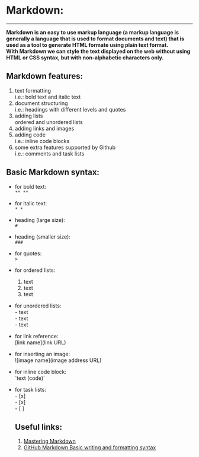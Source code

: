 # Markdown:
-----------
**Markdown is an easy to use markup language (a markup language is generally a language that is used to format documents and text) that is used as a tool to generate HTML formate using plain text format.  
With Markdown we can style the text displayed on the web without using HTML or CSS syntax, but with non-alphabetic characters only.**


## Markdown features:
1.  text formatting  
    i.e.: bold text and italic text
2. document structuring  
    i.e.: headings with different levels and quotes 
3. adding lists  
    ordered and unordered lists
4. adding links and images
5. adding code  
    i.e.: inline code blocks
6. some extra features supported by Github  
    i.e.: comments and task lists

## Basic Markdown syntax:

- for bold text:  
    `** **`
- for italic text:  
    `* *`
- heading (large size):  
    `#`
- heading (smaller size):  
    `###`
- for quotes:  
    `>`
- for ordered lists:  
    1. text
    1. text
    1. text
    
- for unordered lists:  
    \- text  
    \- text  
    \- text
    
- for link reference:  
    \[link name](link URL)
- for inserting an image:  
    \![image name]\(image address URL)
- for inline code block:  
    \`text (code)`
- for task lists:  
    \- [x]  
    \- [x]  
    \- [ ]
    
    ## Useful links:
    
    1. [Mastering Markdown](https://guides.github.com/features/mastering-markdown/)
    2. [GitHub Markdown Basic writing and formatting syntax](https://help.github.com/en/github/writing-on-github/basic-writing-and-formatting-syntax#paragraphs)
